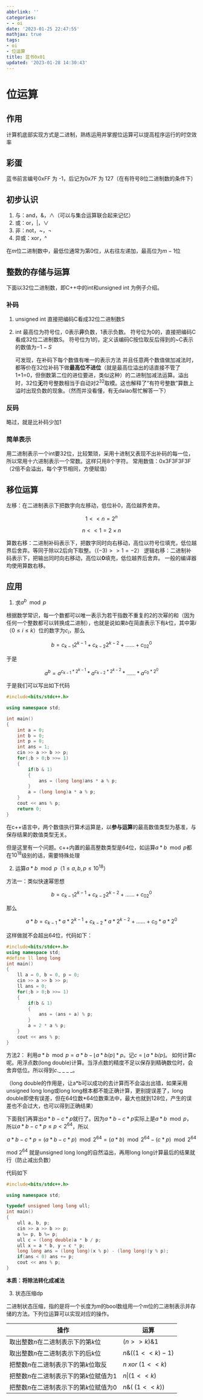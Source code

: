 ```yaml
---
abbrlink: ''
categories:
- - oi
date: '2023-01-25 22:47:55'
mathjax: true
tags:
- oi
- 位运算
title: 蓝书0x01
updated: '2023-01-28 14:30:43'
---
```

# 位运算

## 作用

计算机底部实现方式是二进制，熟练运用并掌握位运算可以提高程序运行的时空效率

## 彩蛋

蓝书前言编号0xFF 为 -1，后记为0x7F 为 127（在有符号8位二进制数的条件下）

## 初步认识

1. 与：and，&，∧（可以与集合运算联合起来记忆）
2. 或：or，|，∨
3. 非：not，~，¬
4. 异或：xor，^

在$m$位二进制数中，最低位通常为第$0$位，从右往左递加，最高位为$m-1$位

## 整数的存储与运算

下面以32位二进制数，即C++中的int和unsigned int 为例子介绍。

### 补码

1. unsigned int
   直接把编码C看成32位二进制数S
2. int
   最高位为符号位，0表示**非**负数，1表示负数。
   符号位为0的，直接把编码C看成32位二进制数S。
   符号位为1的，定义该编码C按位取反后得到的~C表示的数值为$-1-S$
   
   可发现，在补码下每个数值有唯一的表示方法 并且任意两个数值做加减法时，都等价在32位补码下做**最高位不进位**（就是最高位溢出的话直接不管了1+1=0，但倒数第二位的进位要进，类似这种）的二进制加减法运算。溢出时，32位**无**符号整数相当于自动对$2^{32}$取模。这也解释了“有符号整数”算数上溢时出现负数的现象。（然而并没看懂，有无dalao帮忙解答一下）

### 反码

略过，就是比补码少加1

### 简单表示

用二进制表示一个int要32位，比较繁琐，采用十进制又表现不出补码的每一位，所以常用十六进制表示一个常数。这样只用8个字符。
常用数值：0x3F3F3F3F （2倍不会溢出，每个字节相同，方便赋值）

## 移位运算

左移：在二进制表示下把数字向左移动，低位补0，高位越界舍弃。

$$
1 << n = 2^n
$$

$$
n << 1 = 2 \times n
$$

算数右移：二进制补码表示下，把数字同时向右移动，高位以符号位填充，低位越界后舍弃。等同于除以2后向下取整。（$(-3)>>1=-2$）
逻辑右移：二进制补码表示下，把输出同时向右移动，高位以**0**填充，低位越界后舍弃。
一般的编译器均使用算数右移。

## 应用

1. 求$a^b\mod p$

根据数学常识，每一个数都可以唯一表示为若干指数不重复的2的次幂的和（因为任何一个整数都可以转换成二进制），也就是说如果$b$在简直表示下有$k$位，其中第$i（0\leq i\leq k）$位的数字为$c_i$，那么

$$
b=c_{k-1}2^{k-1}+c_{k-2}2^{k-2}+......+c_02^0
$$

于是

$$
a^b=a^{c_{k-1}*2^{k-1}}*a^{c_{k-2}*2^{k-2}}*......*a^{c_0*2^0}
$$

于是我们可以写出如下代码

```cpp
#include<bits/stdc++.h>

using namespace std;

int main()
{
    int a = 0;
    int b = 0;
    int p = 0;
    int ans = 1;
    cin >> a >> b >> p;
    for(;b > 0;b >>= 1)
    {
        if(b & 1)
        {
            ans = (long long)ans * a % p;
        }
        a = (long long)a * a % p;
    }
    cout << ans % p;
    return 0;
}
```

在c++语言中，两个数值执行算术运算是，以**参与运算**的最高数值类型为基准，与保存结果的数值类型无关。

但是这里有一个问题。c++内置的最高整数类型是64位，如运算$a*b \mod p$都在$10^{18}$级别的话，需要特殊处理

2. 运算$a*b \mod p$（$1\leq a,b,p\leq 10^{18}$）

方法一：类似快速幂思想

$$
b=c_{k-1}2^{k-1}+c_{k-2}2^{k-2}+......+c_02^0
$$

那么

$$
a*b=c_{k-1}*a*2^{k-1}+c_{k-2}*a*2^{k-2}+......+c_0*a*2^0
$$

这样做就不会超出64位，代码如下：

```cpp
#include<bits/stdc++.h>
using namespace std;
#define ll long long
int main()
{
    ll a = 0, b = 0, p = 0;
    cin >> a >> b >> p;
    ll ans = 0;
    for(;b > 0;b >>= 1)
    {
        if(b & 1)
        {
            ans = (ans + a) % p;
        }
        a = 2 * a % p;
    }
    cout << ans % p;
}
```

方法2：
利用$a*b \mod p=a*b-\lfloor a*b/p\rfloor *p$。记$c=\lfloor a*b/p\rfloor$。
如何计算$c$呢。用浮点数(long double)计算。当浮点数的精度不足以保存到精确数位时，会舍弃低位。所以得到$c.\_\ \_\ \_\ \_$。

（long double的作用是，让a\*b可以成功的去计算而不会溢出出错，如果采用unsigned long long或long long根本都不能正确计算，更别提误差了，long double即使有误差，但在64位数\*64位数乘法中，最大也就到128位，产生的误差也不会过大，也可以得到正确结果）

下面我们再算出$a*b-c*p$就行了。因为$a*b-c*p$实际上是$a*b \mod p$，所以$a*b-c*p \leq p < 2^{64}$，所以

$$
a*b-c*p=(a*b-c*p)\mod 2^{64}=(a*b)\mod 2^{64} - (c*p) \mod 2^{64}
$$

mod $2^{64}$ 就是unsigned long long的自然溢出，再用long long计算最后的结果就行（防止减出负数）

代码如下

```cpp
#include<bits/stdc++.h>

using namespace std;

typedef unsigned long long ull;
int main()
{
    ull a, b, p;
    cin >> a >> b >> p;
    a %= p, b %= p;
    ull c = (long double)a * b / p;
    ull x = a * b, y = c * p;
    long long ans = (long long)(x % p) - (long long)(y % p);
    if(ans < 0) ans += p;
    cout << ans % p;
}
```

**本质：将除法转化成减法**

3. 状态压缩dp

二进制状态压缩，指的是将一个长度为$m$的bool数组用一个$m$位的二进制表示并存储的方法。下列位运算可以实现对应的操作。

| 操作 | 运算 |
| --- | --- |
| 取出整数$n$在二进制表示下的第$k$位 | $(n>>k)\&1$ |
| 取出整数$n$在二进制表示下的后$k$位 | $n\&((1<<k)-1)$ |
| 把整数$n$在二进制表示下的第$k$位取反 | $n\ xor\ (1<<k)$ |
| 把整数$n$在二进制表示下的第$k$位赋值为1 | $n\vert (1<<k)$ |
| 把整数$n$在二进制表示下的第$k$位赋值为0 | $n \& (~(1<<k))$ |


